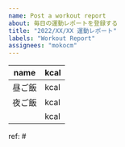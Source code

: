 ```yaml
---
name: Post a workout report
about: 毎日の運動レポートを登録する
title: "2022/XX/XX 運動レポート"
labels: "Workout Report"
assignees: "mokocm"
---
```


| name   | kcal |
| ------ | ---- |
| 昼ご飯 | kcal |
| 夜ご飯 | kcal |
|        | kcal |

ref: #
